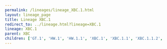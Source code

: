 ```yaml
---
permalink: /lineages/lineage_XBC.1.html
layout: lineage_page
title: Lineage XBC.1
redirect_to: ../lineage.html?lineage=XBC.1
lineage: XBC.1
parent: XBC
children: ['GT.1', 'HW.1', 'HW.1.1', 'XBC.1', 'XBC.1.1', 'XBC.1.1.2', 'XBC.1.3', 'XBC.1.4', 'XBC.1.5', 'XBC.1.6', 'XBC.1.6.1', 'XBC.1.6.2', 'XBC.1.6.3', 'XBC.1.6.4', 'XBC.1.7']
---
```

